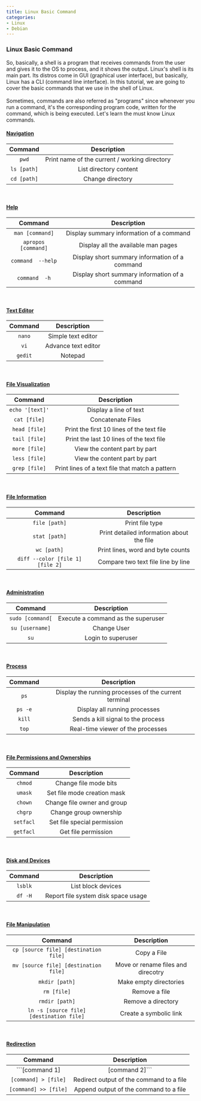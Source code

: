 ```yaml
---
title: Linux Basic Command
categories:
- Linux
- Debian
---
```


### Linux Basic Command

So, basically, a shell is a program that receives commands from the user and gives it to the OS to process, and it shows the output. Linux's shell is its main part. Its distros come in GUI (graphical user interface), but basically, Linux has a CLI (command line interface). In this tutorial, we are going to cover the basic commands that we use in the shell of Linux.
<br>
<br>
Sometimes, commands are also referred as "programs" since whenever you run a command, it's the corresponding program code, written for the command, which is being executed. Let's learn the must know Linux commands.
<br>

<h4><u> Navigation </u></h4>

| Command | Description |
| :-: | :-: |
| ```pwd``` | Print name of the current / working directory |
| ```ls [path]``` | List directory content |
| ```cd [path]``` | Change directory |

<br>

<h4><u> Help </u></h4>

| Command | Description |
| :-: | :-: |
| ```man [command]``` | Display summary information of a command |
| ```apropos [command]``` | Display all the available man pages |
| ```command  --help``` | Display short summary information of a command |
| ```command  -h``` | Display short summary information of a command |

<br>

<h4><u> Text Editor </u></h4>

| Command | Description |
| :-: | :-: |
| ```nano``` | Simple text editor |
| ```vi``` | Advance text editor |
| ```gedit``` | Notepad |

<br>

<h4><u> File Visualization </u></h4>

| Command | Description |
| :-: | :-: |
| ```echo '[text]'``` | Display a line of text |
| ```cat [file]``` | Concatenate Files |
| ```head [file]``` | Print the first 10 lines of the text file |
| ```tail [file]``` | Print the last 10 lines of the text file |
| ```more [file]``` | View the content part by part |
| ```less [file]``` | View the content part by part |
| ```grep [file]``` | Print lines of a text file that match a pattern |

<br>

<h4><u> File Information </u></h4>

| Command | Description |
| :-: | :-: |
| ```file [path]``` | Print file type |
| ```stat [path]``` | Print detailed information about the file |
| ```wc [path]``` | Print lines, word and byte counts |
| ```diff --color [file 1] [file 2]``` | Compare two text file line by line |

<br>

<h4><u> Administration </u></h4>

| Command | Description |
| :-: | :-: |
| ```sudo [command[``` | Execute a command as the superuser |
| ```su [username]``` | Change User |
| ```su``` | Login to superuser |

<br>

<h4><u> Process </u></h4>

| Command | Description |
| :-: | :-: |
| ```ps``` | Display the running processes of the current terminal |
| ```ps -e``` | Display all running processes |
| ```kill``` | Sends a kill signal to the process |
| ```top``` | Real-time viewer of the processes |

<br>

<h4><u> File Permissions and Ownerships </u></h4>

| Command | Description |
| :-: | :-: |
| ```chmod``` | Change file mode bits |
| ```umask``` | Set file mode creation mask |
| ```chown``` | Change file owner and group |
| ```chgrp``` | Change group ownership |
| ```setfacl``` | Set file special permission |
| ```getfacl``` | Get file permission |

<br>

<h4><u> Disk and Devices </u></h4>

| Command | Description |
| :-: | :-: |
| ```lsblk``` | List block devices |
| ```df -H``` | Report file system disk space usage |

<br>

<h4><u> File Manipulation </u></h4>

| Command | Description |
| :-: | :-: |
| ```cp [source file] [destination file]``` | Copy a File |
| ```mv [source file] [destination file]``` | Move or rename files and direcotry |
| ```mkdir [path]``` | Make empty directories |
| ```rm [file]``` | Remove a file |
| ```rmdir [path]``` | Remove a directory |
| ```ln -s [source file] [destination file]``` | Create a symbolic link |

<br>

<h4><u> Redirection </u></h4>

| Command | Description |
| :-: | :-: |
| ```[command 1] | [command 2]``` | Redirect output of command1 to command2 |
| ```[command] > [file]``` | Redirect output of the command to a file |
| ```[command] >> [file]``` | Append output of the command to a file |
